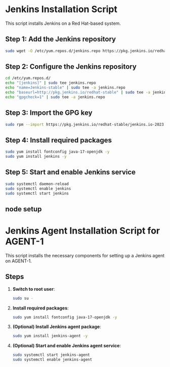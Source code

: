 # Jenkins Installation Script

This script installs Jenkins on a Red Hat-based system.

## Step 1: Add the Jenkins repository
```bash
sudo wget -O /etc/yum.repos.d/jenkins.repo https://pkg.jenkins.io/redhat-stable/jenkins.repo
```

## Step 2: Configure the Jenkins repository
```bash
cd /etc/yum.repos.d/
echo "[jenkins]" | sudo tee jenkins.repo
echo "name=Jenkins-stable" | sudo tee -a jenkins.repo
echo "baseurl=http://pkg.jenkins.io/redhat-stable" | sudo tee -a jenkins.repo
echo "gpgcheck=1" | sudo tee -a jenkins.repo
```

## Step 3: Import the GPG key
```bash
sudo rpm --import https://pkg.jenkins.io/redhat-stable/jenkins.io-2023.key
```

## Step 4: Install required packages
```bash
sudo yum install fontconfig java-17-openjdk -y
sudo yum install jenkins -y
```

## Step 5: Start and enable Jenkins service
```bash
sudo systemctl daemon-reload
sudo systemctl enable jenkins
sudo systemctl start jenkins
```




## node setup

# Jenkins Agent Installation Script for AGENT-1

This script installs the necessary components for setting up a Jenkins agent on AGENT-1.

## Steps

1. **Switch to root user**:  
   ```bash
   sudo su -
   ```

2. **Install required packages**:  
   ```bash
   sudo yum install fontconfig java-17-openjdk -y
   ```

3. **(Optional) Install Jenkins agent package**:  
   ```bash
   sudo yum install jenkins-agent -y
   ```

4. **(Optional) Start and enable Jenkins agent service**:  
   ```bash
   sudo systemctl start jenkins-agent
   sudo systemctl enable jenkins-agent
   ```


